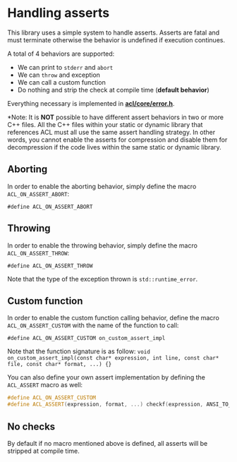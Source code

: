 # Handling asserts

This library uses a simple system to handle asserts. Asserts are fatal and must terminate otherwise the behavior is undefined if execution continues.

A total of 4 behaviors are supported:

*  We can print to `stderr` and `abort`
*  We can `throw` and exception
*  We can call a custom function
*  Do nothing and strip the check at compile time (**default behavior**)

Everything necessary is implemented in [**acl/core/error.h**](../includes/acl/core/error.h).

*Note: It is **NOT** possible to have different assert behaviors in two or more C++ files. All the C++ files within your static or dynamic library that references ACL must all use the same assert handling strategy. In other words, you cannot enable the asserts for compression and disable them for decompression if the code lives within the same static or dynamic library.

## Aborting

In order to enable the aborting behavior, simply define the macro `ACL_ON_ASSERT_ABORT`:

`#define ACL_ON_ASSERT_ABORT`

## Throwing

In order to enable the throwing behavior, simply define the macro `ACL_ON_ASSERT_THROW`:

`#define ACL_ON_ASSERT_THROW`

Note that the type of the exception thrown is `std::runtime_error`.

## Custom function

In order to enable the custom function calling behavior, define the macro `ACL_ON_ASSERT_CUSTOM` with the name of the function to call:

`#define ACL_ON_ASSERT_CUSTOM on_custom_assert_impl`

Note that the function signature is as follow: `void on_custom_assert_impl(const char* expression, int line, const char* file, const char* format, ...) {}`

You can also define your own assert implementation by defining the `ACL_ASSERT` macro as well:

```c++
#define ACL_ON_ASSERT_CUSTOM
#define ACL_ASSERT(expression, format, ...) checkf(expression, ANSI_TO_TCHAR(format), #__VA_ARGS__)
```

## No checks

By default if no macro mentioned above is defined, all asserts will be stripped at compile time.
